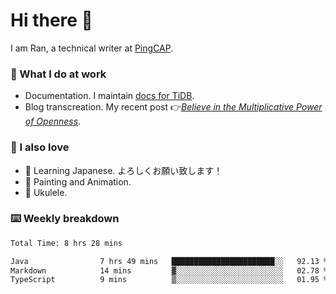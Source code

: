 # Hi there 👋

I am Ran, a technical writer at [PingCAP](https://pingcap.com/).

### 📝 What I do at work

- Documentation. I maintain [docs for TiDB](https://github.com/pingcap/docs).
- Blog transcreation. My recent post 👉[*Believe in the Multiplicative Power of Openness*](https://pingcap.com/blog/believe-in-the-multiplicative-power-of-openness-open-source-community).

### 🤠 I also love

- 💬 Learning Japanese. よろしくお願い致します！
- 🎨 Painting and Animation.
- 🎵 Ukulele.

### ⌨️ Weekly breakdown

<!--START_SECTION:waka-->

```txt
Total Time: 8 hrs 28 mins

Java                7 hrs 49 mins   ███████████████████████░░   92.13 %
Markdown            14 mins         ▓░░░░░░░░░░░░░░░░░░░░░░░░   02.78 %
TypeScript          9 mins          ▒░░░░░░░░░░░░░░░░░░░░░░░░   01.95 %
```

<!--END_SECTION:waka-->
